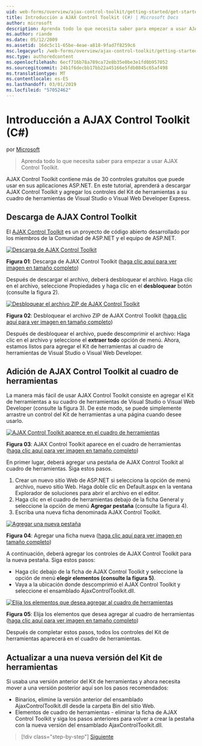 ```yaml
---
uid: web-forms/overview/ajax-control-toolkit/getting-started/get-started-with-the-ajax-control-toolkit-cs
title: Introducción a AJAX Control Toolkit (C#) | Microsoft Docs
author: microsoft
description: Aprenda todo lo que necesita saber para empezar a usar AJAX Control Toolkit.
ms.author: riande
ms.date: 05/12/2009
ms.assetid: 16dc5c11-65be-4eae-a818-9fad7f8259c6
msc.legacyurl: /web-forms/overview/ajax-control-toolkit/getting-started/get-started-with-the-ajax-control-toolkit-cs
msc.type: authoredcontent
ms.openlocfilehash: 6ecf716b78a789ca72e8b35e0be3e1fd0b957052
ms.sourcegitcommit: 24b1f6decbb17bb22a45166e5fdb0845c65af498
ms.translationtype: MT
ms.contentlocale: es-ES
ms.lasthandoff: 03/01/2019
ms.locfileid: "57052462"
---
```

<a name="get-started-with-the-ajax-control-toolkit-c"></a>Introducción a AJAX Control Toolkit (C#)
====================
por [Microsoft](https://github.com/microsoft)

> Aprenda todo lo que necesita saber para empezar a usar AJAX Control Toolkit.


AJAX Control Toolkit contiene más de 30 controles gratuitos que puede usar en sus aplicaciones ASP.NET. En este tutorial, aprenderá a descargar AJAX Control Toolkit y agregar los controles del Kit de herramientas a su cuadro de herramientas de Visual Studio o Visual Web Developer Express.

## <a name="downloading-the-ajax-control-toolkit"></a>Descarga de AJAX Control Toolkit

El [AJAX Control Toolkit](http://devexpress.com/act) es un proyecto de código abierto desarrollado por los miembros de la Comunidad de ASP.NET y el equipo de ASP.NET. 


[![Descarga de AJAX Control Toolkit](get-started-with-the-ajax-control-toolkit-cs/_static/image1.jpg)](get-started-with-the-ajax-control-toolkit-cs/_static/image1.png)

**Figura 01**: Descarga de AJAX Control Toolkit ([haga clic aquí para ver imagen en tamaño completo](get-started-with-the-ajax-control-toolkit-cs/_static/image2.png))


Después de descargar el archivo, deberá desbloquear el archivo. Haga clic en el archivo, seleccione Propiedades y haga clic en el **desbloquear** botón (consulte la figura 2).


[![Desbloquear el archivo ZIP de AJAX Control Toolkit](get-started-with-the-ajax-control-toolkit-cs/_static/image2.jpg)](get-started-with-the-ajax-control-toolkit-cs/_static/image3.png)

**Figura 02**: Desbloquear el archivo ZIP de AJAX Control Toolkit ([haga clic aquí para ver imagen en tamaño completo](get-started-with-the-ajax-control-toolkit-cs/_static/image4.png))


Después de desbloquear el archivo, puede descomprimir el archivo: Haga clic en el archivo y seleccione el **extraer todo** opción de menú. Ahora, estamos listos para agregar el Kit de herramientas al cuadro de herramientas de Visual Studio o Visual Web Developer.

## <a name="adding-the-ajax-control-toolkit-to-the-toolbox"></a>Adición de AJAX Control Toolkit al cuadro de herramientas

La manera más fácil de usar AJAX Control Toolkit consiste en agregar el Kit de herramientas a su cuadro de herramientas de Visual Studio o Visual Web Developer (consulte la figura 3). De este modo, se puede simplemente arrastre un control del Kit de herramientas a una página cuando desee usarlo.


[![AJAX Control Toolkit aparece en el cuadro de herramientas](get-started-with-the-ajax-control-toolkit-cs/_static/image3.jpg)](get-started-with-the-ajax-control-toolkit-cs/_static/image5.png)

**Figura 03**: AJAX Control Toolkit aparece en el cuadro de herramientas ([haga clic aquí para ver imagen en tamaño completo](get-started-with-the-ajax-control-toolkit-cs/_static/image6.png))


En primer lugar, deberá agregar una pestaña de AJAX Control Toolkit al cuadro de herramientas. Siga estos pasos.

1. Crear un nuevo sitio Web de ASP.NET si selecciona la opción de menú archivo, nuevo sitio Web. Haga doble clic en Default.aspx en la ventana Explorador de soluciones para abrir el archivo en el editor.
2. Haga clic en el cuadro de herramientas debajo de la ficha General y seleccione la opción de menú **Agregar pestaña** (consulte la figura 4).
3. Escriba una nueva ficha denominada AJAX Control Toolkit.


[![Agregar una nueva pestaña](get-started-with-the-ajax-control-toolkit-cs/_static/image4.jpg)](get-started-with-the-ajax-control-toolkit-cs/_static/image7.png)

**Figura 04**: Agregar una ficha nueva ([haga clic aquí para ver imagen en tamaño completo](get-started-with-the-ajax-control-toolkit-cs/_static/image8.png))


A continuación, deberá agregar los controles de AJAX Control Toolkit para la nueva pestaña. Siga estos pasos:

- Haga clic debajo de la ficha de AJAX Control Toolkit y seleccione la opción de menú **elegir elementos (consulte la figura 5)**.
- Vaya a la ubicación donde descomprimió el AJAX Control Toolkit y seleccione el ensamblado AjaxControlToolkit.dll.


[![Elija los elementos que desea agregar al cuadro de herramientas](get-started-with-the-ajax-control-toolkit-cs/_static/image5.jpg)](get-started-with-the-ajax-control-toolkit-cs/_static/image9.png)

**Figura 05**: Elija los elementos que desea agregar al cuadro de herramientas ([haga clic aquí para ver imagen en tamaño completo](get-started-with-the-ajax-control-toolkit-cs/_static/image10.png))


Después de completar estos pasos, todos los controles del Kit de herramientas aparecerá en el cuadro de herramientas.

## <a name="upgrading-to-a-new-version-of-the-toolkit"></a>Actualizar a una nueva versión del Kit de herramientas

Si usaba una versión anterior del Kit de herramientas y ahora necesita mover a una versión posterior aquí son los pasos recomendados:

- Binarios, elimine la versión anterior del ensamblado AjaxControlToolkit.dll desde la carpeta Bin del sitio Web.
- Elementos de cuadro de herramientas - eliminar la ficha de AJAX Control Toolkit y siga los pasos anteriores para volver a crear la pestaña con la nueva versión del ensamblado AjaxControlToolkit.dll.

> [!div class="step-by-step"]
> [Siguiente](using-ajax-control-toolkit-controls-and-control-extenders-cs.md)
